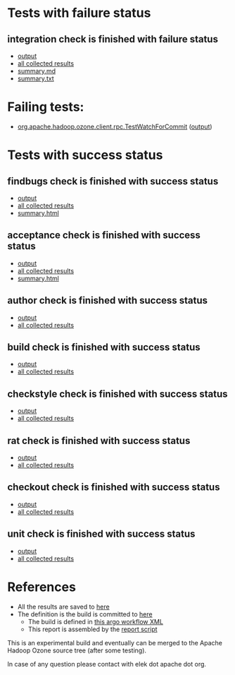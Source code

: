 # Tests with failure status

## integration check is finished with failure status

   * [output](https://raw.githubusercontent.com/elek/ozone-ci-q4/master/pr/pr-hdds-2282-bvc4c/integration/output.log)
   * [all collected results](https://github.com/elek/ozone-ci-q4/tree/master/pr/pr-hdds-2282-bvc4c/integration)
   * [summary.md](https://github.com/elek/ozone-ci-q4/tree/master/pr/pr-hdds-2282-bvc4c/integration/summary.md)
   * [summary.txt](https://github.com/elek/ozone-ci-q4/tree/master/pr/pr-hdds-2282-bvc4c/integration/summary.txt)

# Failing tests: 

 * [org.apache.hadoop.ozone.client.rpc.TestWatchForCommit](hadoop-ozone/integration-test/org.apache.hadoop.ozone.client.rpc.TestWatchForCommit.txt) ([output](hadoop-ozone/integration-test/org.apache.hadoop.ozone.client.rpc.TestWatchForCommit-output.txt))


# Tests with success status

## findbugs check is finished with success status

   * [output](https://raw.githubusercontent.com/elek/ozone-ci-q4/master/pr/pr-hdds-2282-bvc4c/findbugs/output.log)
   * [all collected results](https://github.com/elek/ozone-ci-q4/tree/master/pr/pr-hdds-2282-bvc4c/findbugs)
   * [summary.html](https://elek.github.io/ozone-ci-q4/pr/pr-hdds-2282-bvc4c/findbugs/summary.html)


## acceptance check is finished with success status

   * [output](https://raw.githubusercontent.com/elek/ozone-ci-q4/master/pr/pr-hdds-2282-bvc4c/acceptance/output.log)
   * [all collected results](https://github.com/elek/ozone-ci-q4/tree/master/pr/pr-hdds-2282-bvc4c/acceptance)
   * [summary.html](https://elek.github.io/ozone-ci-q4/pr/pr-hdds-2282-bvc4c/acceptance/summary.html)


## author check is finished with success status

   * [output](https://raw.githubusercontent.com/elek/ozone-ci-q4/master/pr/pr-hdds-2282-bvc4c/author/output.log)
   * [all collected results](https://github.com/elek/ozone-ci-q4/tree/master/pr/pr-hdds-2282-bvc4c/author)


## build check is finished with success status

   * [output](https://raw.githubusercontent.com/elek/ozone-ci-q4/master/pr/pr-hdds-2282-bvc4c/build/output.log)
   * [all collected results](https://github.com/elek/ozone-ci-q4/tree/master/pr/pr-hdds-2282-bvc4c/build)


## checkstyle check is finished with success status

   * [output](https://raw.githubusercontent.com/elek/ozone-ci-q4/master/pr/pr-hdds-2282-bvc4c/checkstyle/output.log)
   * [all collected results](https://github.com/elek/ozone-ci-q4/tree/master/pr/pr-hdds-2282-bvc4c/checkstyle)


## rat check is finished with success status

   * [output](https://raw.githubusercontent.com/elek/ozone-ci-q4/master/pr/pr-hdds-2282-bvc4c/rat/output.log)
   * [all collected results](https://github.com/elek/ozone-ci-q4/tree/master/pr/pr-hdds-2282-bvc4c/rat)


## checkout check is finished with success status

   * [output](https://raw.githubusercontent.com/elek/ozone-ci-q4/master/pr/pr-hdds-2282-bvc4c/checkout/output.log)
   * [all collected results](https://github.com/elek/ozone-ci-q4/tree/master/pr/pr-hdds-2282-bvc4c/checkout)


## unit check is finished with success status

   * [output](https://raw.githubusercontent.com/elek/ozone-ci-q4/master/pr/pr-hdds-2282-bvc4c/unit/output.log)
   * [all collected results](https://github.com/elek/ozone-ci-q4/tree/master/pr/pr-hdds-2282-bvc4c/unit)




# References

 * All the results are saved to [here](https://github.com/elek/ozone-ci-q4/tree/master/pr/pr-hdds-2282-bvc4c/)
 * The definition is the build is committed to [here](https://github.com/elek/argo-ozone)
    * The build is defined in [this argo workflow XML](https://github.com/elek/argo-ozone/blob/master/ozone-build.yaml)
    * This report is assembled by the [report script](https://github.com/elek/argo-ozone/blob/master/scripts/report.sh)

This is an experimental build and eventually can be merged to the Apache Hadoop Ozone source tree (after some testing).

In case of any question please contact with elek dot apache dot org.
